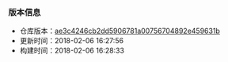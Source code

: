 
<!-- 版本号文件，用于被其它md文件包含 -->

### 版本信息

- 仓库版本：[ae3c4246cb2dd5906781a00756704892e459631b](gopl-zh-ae3c4246cb2dd5906781a00756704892e459631b.zip)
- 更新时间：2018-02-06 16:27:56
- 构建时间：2018-02-06 16:28:33
